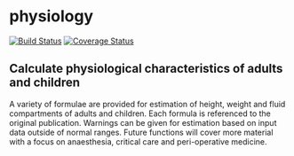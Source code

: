 # physiology

[![Build Status](https://travis-ci.org/jackwasey/physiology.svg?branch=master)](https://travis-ci.org/jackwasey/physiology) [![Coverage Status](https://img.shields.io/coveralls/jackwasey/physiology.svg)](https://coveralls.io/r/jackwasey/physiology?branch=master)

## Calculate physiological characteristics of adults and children

A variety of formulae are provided for estimation of height,
weight and fluid compartments of adults and children. Each formula is
referenced to the original publication. Warnings can be given for
estimation based on input data outside of normal ranges. Future functions
will cover more material with a focus on anaesthesia, critical
care and peri-operative medicine.
